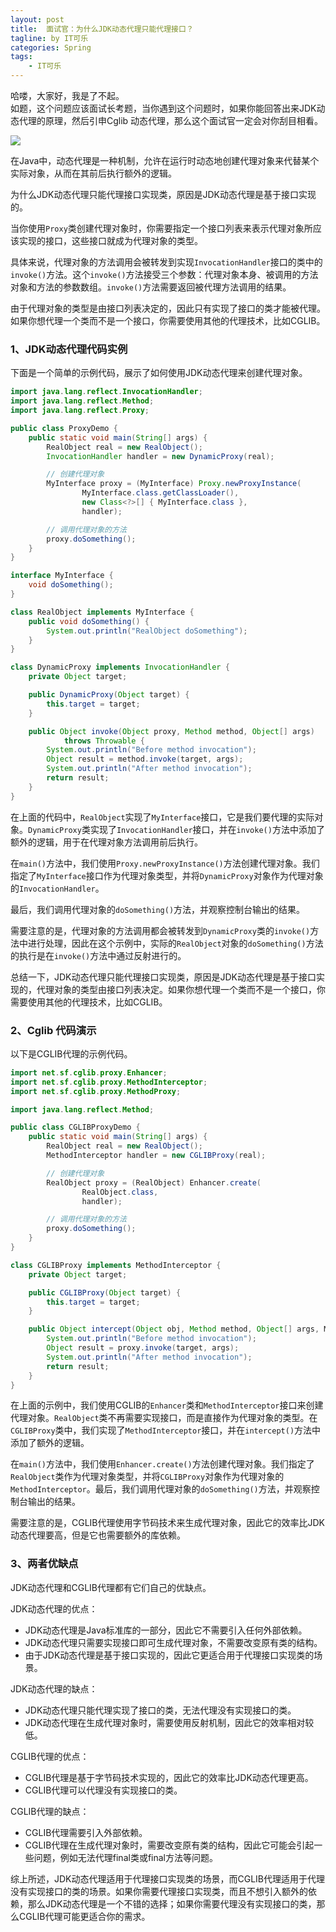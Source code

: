```yaml
---
layout: post
title:  面试官：为什么JDK动态代理只能代理接口？
tagline: by IT可乐
categories: Spring
tags: 
    - IT可乐
---
```


哈喽，大家好，我是了不起。  
如题，这个问题应该面试长考题，当你遇到这个问题时，如果你能回答出来JDK动态代理的原理，然后引申Cglib 动态代理，那么这个面试官一定会对你刮目相看。
<!--more-->

![](https://www.javanorth.cn/assets/images/2023/itcoke/proxy-01.png)

在Java中，动态代理是一种机制，允许在运行时动态地创建代理对象来代替某个实际对象，从而在其前后执行额外的逻辑。

为什么JDK动态代理只能代理接口实现类，原因是JDK动态代理是基于接口实现的。

当你使用`Proxy`类创建代理对象时，你需要指定一个接口列表来表示代理对象所应该实现的接口，这些接口就成为代理对象的类型。

具体来说，代理对象的方法调用会被转发到实现`InvocationHandler`接口的类中的`invoke()`方法。这个`invoke()`方法接受三个参数：代理对象本身、被调用的方法对象和方法的参数数组。`invoke()`方法需要返回被代理方法调用的结果。

由于代理对象的类型是由接口列表决定的，因此只有实现了接口的类才能被代理。如果你想代理一个类而不是一个接口，你需要使用其他的代理技术，比如CGLIB。

### 1、JDK动态代理代码实例

下面是一个简单的示例代码，展示了如何使用JDK动态代理来创建代理对象。

```java
import java.lang.reflect.InvocationHandler;
import java.lang.reflect.Method;
import java.lang.reflect.Proxy;

public class ProxyDemo {
    public static void main(String[] args) {
        RealObject real = new RealObject();
        InvocationHandler handler = new DynamicProxy(real);

        // 创建代理对象
        MyInterface proxy = (MyInterface) Proxy.newProxyInstance(
                MyInterface.class.getClassLoader(),
                new Class<?>[] { MyInterface.class },
                handler);

        // 调用代理对象的方法
        proxy.doSomething();
    }
}

interface MyInterface {
    void doSomething();
}

class RealObject implements MyInterface {
    public void doSomething() {
        System.out.println("RealObject doSomething");
    }
}

class DynamicProxy implements InvocationHandler {
    private Object target;

    public DynamicProxy(Object target) {
        this.target = target;
    }

    public Object invoke(Object proxy, Method method, Object[] args)
            throws Throwable {
        System.out.println("Before method invocation");
        Object result = method.invoke(target, args);
        System.out.println("After method invocation");
        return result;
    }
}
```

在上面的代码中，`RealObject`实现了`MyInterface`接口，它是我们要代理的实际对象。`DynamicProxy`类实现了`InvocationHandler`接口，并在`invoke()`方法中添加了额外的逻辑，用于在代理对象方法调用前后执行。

在`main()`方法中，我们使用`Proxy.newProxyInstance()`方法创建代理对象。我们指定了`MyInterface`接口作为代理对象类型，并将`DynamicProxy`对象作为代理对象的`InvocationHandler`。

最后，我们调用代理对象的`doSomething()`方法，并观察控制台输出的结果。

需要注意的是，代理对象的方法调用都会被转发到`DynamicProxy`类的`invoke()`方法中进行处理，因此在这个示例中，实际的`RealObject`对象的`doSomething()`方法的执行是在`invoke()`方法中通过反射进行的。

总结一下，JDK动态代理只能代理接口实现类，原因是JDK动态代理是基于接口实现的，代理对象的类型由接口列表决定。如果你想代理一个类而不是一个接口，你需要使用其他的代理技术，比如CGLIB。



### 2、Cglib 代码演示

以下是CGLIB代理的示例代码。

```java
import net.sf.cglib.proxy.Enhancer;
import net.sf.cglib.proxy.MethodInterceptor;
import net.sf.cglib.proxy.MethodProxy;

import java.lang.reflect.Method;

public class CGLIBProxyDemo {
    public static void main(String[] args) {
        RealObject real = new RealObject();
        MethodInterceptor handler = new CGLIBProxy(real);

        // 创建代理对象
        RealObject proxy = (RealObject) Enhancer.create(
                RealObject.class,
                handler);

        // 调用代理对象的方法
        proxy.doSomething();
    }
}

class CGLIBProxy implements MethodInterceptor {
    private Object target;

    public CGLIBProxy(Object target) {
        this.target = target;
    }

    public Object intercept(Object obj, Method method, Object[] args, MethodProxy proxy) throws Throwable {
        System.out.println("Before method invocation");
        Object result = proxy.invoke(target, args);
        System.out.println("After method invocation");
        return result;
    }
}
```

在上面的示例中，我们使用CGLIB的`Enhancer`类和`MethodInterceptor`接口来创建代理对象。`RealObject`类不再需要实现接口，而是直接作为代理对象的类型。在`CGLIBProxy`类中，我们实现了`MethodInterceptor`接口，并在`intercept()`方法中添加了额外的逻辑。

在`main()`方法中，我们使用`Enhancer.create()`方法创建代理对象。我们指定了`RealObject`类作为代理对象类型，并将`CGLIBProxy`对象作为代理对象的`MethodInterceptor`。最后，我们调用代理对象的`doSomething()`方法，并观察控制台输出的结果。

需要注意的是，CGLIB代理使用字节码技术来生成代理对象，因此它的效率比JDK动态代理要高，但是它也需要额外的库依赖。



### 3、两者优缺点

JDK动态代理和CGLIB代理都有它们自己的优缺点。

JDK动态代理的优点：

- JDK动态代理是Java标准库的一部分，因此它不需要引入任何外部依赖。
- JDK动态代理只需要实现接口即可生成代理对象，不需要改变原有类的结构。
- 由于JDK动态代理是基于接口实现的，因此它更适合用于代理接口实现类的场景。

JDK动态代理的缺点：

- JDK动态代理只能代理实现了接口的类，无法代理没有实现接口的类。
- JDK动态代理在生成代理对象时，需要使用反射机制，因此它的效率相对较低。

CGLIB代理的优点：

- CGLIB代理是基于字节码技术实现的，因此它的效率比JDK动态代理更高。
- CGLIB代理可以代理没有实现接口的类。

CGLIB代理的缺点：

- CGLIB代理需要引入外部依赖。
- CGLIB代理在生成代理对象时，需要改变原有类的结构，因此它可能会引起一些问题，例如无法代理final类或final方法等问题。

综上所述，JDK动态代理适用于代理接口实现类的场景，而CGLIB代理适用于代理没有实现接口的类的场景。如果你需要代理接口实现类，而且不想引入额外的依赖，那么JDK动态代理是一个不错的选择；如果你需要代理没有实现接口的类，那么CGLIB代理可能更适合你的需求。